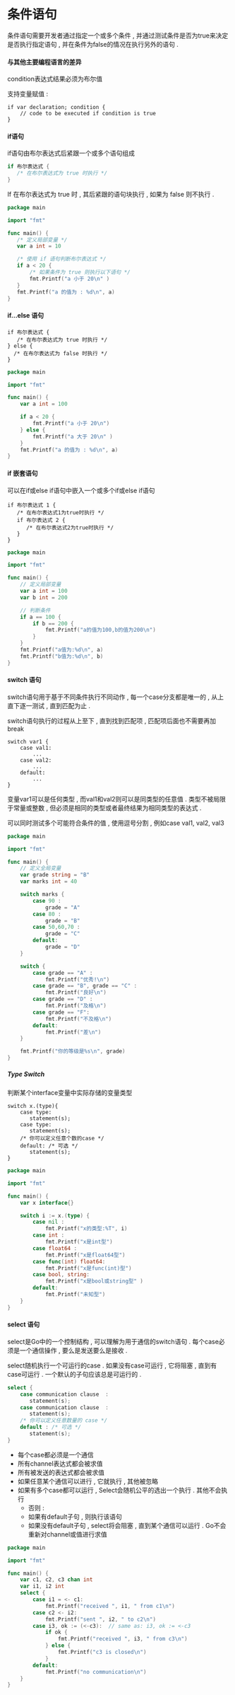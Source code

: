 # 条件语句

条件语句需要开发者通过指定一个或多个条件 , 并通过测试条件是否为true来决定是否执行指定语句 , 并在条件为false的情况在执行另外的语句 .

#### 与其他主要编程语言的差异

condition表达式结果必须为布尔值

支持变量赋值 : 

```
if var declaration; condition {
    // code to be executed if condition is true
}
```

#### if语句

if语句由布尔表达式后紧跟一个或多个语句组成

```go
if 布尔表达式 {
   /* 在布尔表达式为 true 时执行 */
}
```

If 在布尔表达式为 true 时 , 其后紧跟的语句块执行 , 如果为 false 则不执行 .

```go
package main

import "fmt"

func main() {
   /* 定义局部变量 */
   var a int = 10

   /* 使用 if 语句判断布尔表达式 */
   if a < 20 {
       /* 如果条件为 true 则执行以下语句 */
       fmt.Printf("a 小于 20\n" )
   }
   fmt.Printf("a 的值为 : %d\n", a)
}
```

#### if...else 语句

```
if 布尔表达式 {
   /* 在布尔表达式为 true 时执行 */
} else {
  /* 在布尔表达式为 false 时执行 */
}
```

```go
package main

import "fmt"

func main() {
    var a int = 100

    if a < 20 {
        fmt.Printf("a 小于 20\n")
    } else {
        fmt.Printf("a 大于 20\n" )
    }
    fmt.Printf("a 的值为 : %d\n", a)
}
```

#### if 嵌套语句

可以在if或else if语句中嵌入一个或多个if或else if语句

```
if 布尔表达式 1 {
   /* 在布尔表达式1为true时执行 */
   if 布尔表达式 2 {
      /* 在布尔表达式2为true时执行 */
   }
}
```

```go
package main

import "fmt"

func main() {
    // 定义局部变量
    var a int = 100
    var b int = 200

    // 判断条件
    if a == 100 {
        if b == 200 {
            fmt.Printf("a的值为100,b的值为200\n")
        }
    }
    fmt.Printf("a值为:%d\n", a)
    fmt.Printf("b值为:%d\n", b)
}
```

#### switch 语句

switch语句用于基于不同条件执行不同动作 , 每一个case分支都是唯一的 , 从上直下逐一测试 , 直到匹配为止 .

switch语句执行的过程从上至下 , 直到找到匹配项 , 匹配项后面也不需要再加break

```
switch var1 {
    case val1:
        ...
    case val2:
        ...
    default:
        ...
}
```

变量var1可以是任何类型 , 而val1和val2则可以是同类型的任意值 . 类型不被局限于常量或整数 , 但必须是相同的类型或者最终结果为相同类型的表达式 .

可以同时测试多个可能符合条件的值 , 使用逗号分割 , 例如case val1, val2, val3

```go
package main

import "fmt"

func main() {
    // 定义全局变量
    var grade string = "B"
    var marks int = 40

    switch marks {
        case 90 :
            grade = "A"
        case 80 :
            grade = "B"
        case 50,60,70 :
            grade = "C"
        default:
            grade = "D"
    }

    switch {
        case grade == "A" :
            fmt.Printf("优秀!\n")
        case grade == "B", grade == "C" :
            fmt.Printf("良好\n")
        case grade == "D" :
            fmt.Printf("及格\n")
        case grade == "F":
            fmt.Printf("不及格\n")
        default:
            fmt.Printf("差\n")
    }

    fmt.Printf("你的等级是%s\n", grade)
}
```

##### Type Switch

判断某个interface变量中实际存储的变量类型

```
switch x.(type){
    case type:
       statement(s);      
    case type:
       statement(s); 
    /* 你可以定义任意个数的case */
    default: /* 可选 */
       statement(s);
}
```

```go
package main

import "fmt"

func main() {
    var x interface{}

    switch i := x.(type) {
        case nil :
            fmt.Printf("x的类型:%T", i)
        case int :
            fmt.Printf("x是int型")
        case float64 :
            fmt.Printf("x是float64型")
        case func(int) float64:
            fmt.Printf("x是func(int)型")
        case bool, string:
            fmt.Printf("x是bool或string型" )
        default:
            fmt.Printf("未知型")
    }
}
```

#### select 语句

select是Go中的一个控制结构 , 可以理解为用于通信的switch语句 . 每个case必须是一个通信操作 , 要么是发送要么是接收 .

select随机执行一个可运行的case . 如果没有case可运行 , 它将阻塞 , 直到有case可运行 . 一个默认的子句应该总是可运行的 .

```go
select {
    case communication clause  :
       statement(s);      
    case communication clause  :
       statement(s); 
    /* 你可以定义任意数量的 case */
    default : /* 可选 */
       statement(s);
}
```

* 每个case都必须是一个通信
* 所有channel表达式都会被求值
* 所有被发送的表达式都会被求值
* 如果任意某个通信可以进行 , 它就执行 , 其他被忽略
* 如果有多个case都可以运行 , Select会随机公平的选出一个执行 . 其他不会执行
  * 否则 : 
  * 如果有default子句 , 则执行该语句
  * 如果没有default子句 , select将会阻塞 , 直到某个通信可以运行 . Go不会重新对channel或值进行求值

```go
package main

import "fmt"

func main() {
    var c1, c2, c3 chan int
    var i1, i2 int
    select {
        case i1 = <- c1:
            fmt.Printf("received ", i1, " from c1\n")
        case c2 <- i2:
            fmt.Printf("sent ", i2, " to c2\n")
        case i3, ok := (<-c3):  // same as: i3, ok := <-c3
            if ok {
                fmt.Printf("received ", i3, " from c3\n")
            } else {
                fmt.Printf("c3 is closed\n")
            }
        default:
            fmt.Printf("no communication\n")
    }
}
```



